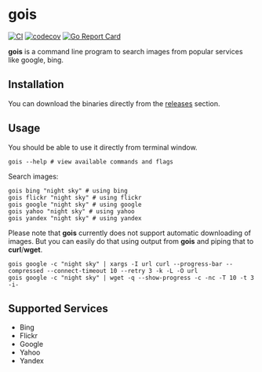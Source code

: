 # gois

[![CI](https://github.com/mzbaulhaque/gois/actions/workflows/test.yml/badge.svg?branch=master)](https://github.com/mzbaulhaque/gois/actions/workflows/test.yml)
[![codecov](https://codecov.io/gh/mzbaulhaque/gois/branch/master/graph/badge.svg)](https://codecov.io/gh/mzbaulhaque/gois)
[![Go Report Card](https://goreportcard.com/badge/github.com/mzbaulhaque/gois)](https://goreportcard.com/report/github.com/mzbaulhaque/gois)

**gois** is a command line program to search images from popular services like google, bing.

## Installation

You can download the binaries directly from the [releases](https://github.com/mzbaulhaque/gois/releases) section.

## Usage

You should be able to use it directly from terminal window.

```shell
gois --help # view available commands and flags
```

Search images:

```shell
gois bing "night sky" # using bing
gois flickr "night sky" # using flickr
gois google "night sky" # using google
gois yahoo "night sky" # using yahoo
gois yandex "night sky" # using yandex
```

Please note that **gois** currently does not support automatic downloading of images. But you can easily do that using output from **gois** and piping that to **curl**/**wget**.

```shell
gois google -c "night sky" | xargs -I url curl --progress-bar --compressed --connect-timeout 10 --retry 3 -k -L -O url
gois google -c "night sky" | wget -q --show-progress -c -nc -T 10 -t 3 -i-
```

## Supported Services

  * Bing
  * Flickr
  * Google
  * Yahoo
  * Yandex
